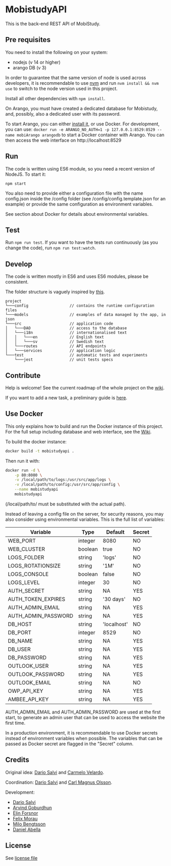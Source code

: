 # MobistudyAPI

This is the back-end REST API of MobiStudy.

## Pre requisites

You need to install the following on your system:

- nodejs (v 14 or higher)
- arango DB (v 3)

In order to guarantee that the same version of node is used across developers, it is recommendable to use [nvm](https://github.com/nvm-sh/nvm) and run `nvm install && nvm use` to switch to the node version used in this project.

Install all other dependencies with `npm install`.

On Arango, you must have created a dedicated database for Mobistudy, and, possibly,
also a dedicated user with its password.

To start Arango, you can either [install it](https://www.arangodb.com/), or use Docker. For development, you can use:
`docker run -e ARANGO_NO_AUTH=1 -p 127.0.0.1:8529:8529 --name mobiArango arangodb`
to start a Docker container with Arango. You can then access the web interface on http://localhost:8529

## Run

The code is written using ES6 module, so you need a recent version of NodeJS.
To start it:

    npm start

You also need to provide either a configuration file with the name config.json
inside the /config folder (see /config/config.template.json for an example) or
provide the same configuration as environment variables.

See section about Docker for details about environmental variables.

## Test

Run `npm run test`. If you want to have the tests run continuously (as you
change the code), run `npm run test:watch`.

## Develop

The code is written mostly in ES6 and uses ES6 modules, please be consistent.

The folder structure is vaguely inspired by [this](https://softwareontheroad.com/ideal-nodejs-project-structure).
```
project
└───config                  // contains the runtime configuration files
└───models                  // examples of data managed by the app, in json
└───src                     // application code
│   └───DAO                 // access to the database
│   └───i18n                // internationalised text
│   │   └───en              // English text
│   │   └───sv              // Swedish text
│   └───routes              // API endpoints
│   └───services            // application logic
└───test                    // automatic tests and experiments
    └───jest                // unit tests specs
```

## Contribute

Help is welcome!
See the current roadmap of the whole project on the [wiki](https://github.com/Mobistudy/MobistudyAPI/wiki/Roadmap).

If you want to add a new task, a preliminary guide is [here](https://github.com/Mobistudy/MobistudyAPI/wiki/NewTask).


## Use Docker

This only explains how to build and run the Docker instance of this project.
For the full setup including database and web interface, see the
[Wiki](https://github.com/Mobistudy/MobistudyAPI/wiki/Docker-setup).

To build the docker instance:

```bash
docker build -t mobistudyapi .
```

Then run it with:
```bash
docker run -d \
    -p 80:8080 \
    -v /local/path/to/logs:/usr/src/app/logs \
    -v /local/path/to/config:/usr/src/app/config \
    --name mobistudyapi
    mobistudyapi
```
(/local/path/to/ must be substituted with the actual path).

Instead of leaving a config file on the server, for security reasons, you may
also consider using environmental variables. This is the full list of variables:

| Variable           | Type    | Default     | Secret |
|--------------------|---------|-------------|--------|
| WEB_PORT           | integer | 8080        | NO     |
| WEB_CLUSTER        | boolean | true        | NO     |
| LOGS_FOLDER        | string  | 'logs'      | NO     |
| LOGS_ROTATIONSIZE  | string  | '1M'        | NO     |
| LOGS_CONSOLE       | boolean | false       | NO     |
| LOGS_LEVEL         | integer | 30          | NO     |
| AUTH_SECRET        | string  | NA          | YES    |
| AUTH_TOKEN_EXPIRES | string  | '30 days'   | NO     |
| AUTH_ADMIN_EMAIL   | string  | NA          | YES    |
| AUTH_ADMIN_PASSWORD| string  | NA          | YES    |
| DB_HOST            | string  | 'localhost' | NO     |
| DB_PORT            | integer | 8529        | NO     |
| DB_NAME            | string  | NA          | YES    |
| DB_USER            | string  | NA          | YES    |
| DB_PASSWORD        | string  | NA          | YES    |
| OUTLOOK_USER       | string  | NA          | YES    |
| OUTLOOK_PASSWORD   | string  | NA          | YES    |
| OUTLOOK_EMAIL      | string  | NA          | NO     |
| OWP_API_KEY        | string  | NA          | YES    |
| AMBEE_API_KEY      | string  | NA          | YES    |

AUTH_ADMIN_EMAIL and AUTH_ADMIN_PASSWORD are used at the first start, to generate
an admin user that can be used to access the website the first time.

In a production environment, it is recommendable to use Docker secrets instead of
environment variables when possible. The variables that can be passed as Docker
secret are flagged in the "Secret" column.

## Credits

Original idea: [Dario Salvi](https://github.com/dariosalvi78) and [Carmelo Velardo](https://github.com/2dvisio).

Coordination: [Dario Salvi](https://github.com/dariosalvi78) and [Carl Magnus Olsson](https://github.com/Trasselkalle).

Development:
- [Dario Salvi](https://github.com/dariosalvi78)
- [Arvind Goburdhun](https://github.com/arvgo)
- [Elin Forsnor](https://github.com/elinforsnor)
- [Felix Morau](https://github.com/femosc2)
- [Milo Bengtsson](https://github.com/palladog)
- [Daniel Abella](https://github.com/assimilate)

## License

See [license file](LICENSE)
